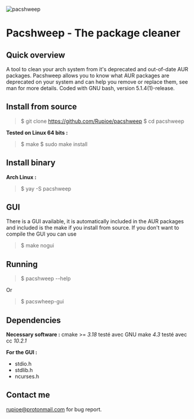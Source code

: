 ![pacshweep](https://user-images.githubusercontent.com/89363735/161449318-2979760e-e44e-4ece-8bcd-56ae3507a13f.png)

# Pacshweep - The package cleaner
## Quick overview
A tool to clean your arch system from it's deprecated and out-of-date AUR packages. Pacshweep allows you to know what AUR packages are deprecated on your system and can help you remove or replace them, see man for more details. Coded with GNU bash, version 5.1.4(1)-release.

## Install from source
>$ git clone https://github.com/Rupioe/pacshweep
>$ cd pacshweep


**Tested on Linux 64 bits :**
>$ make
>$ sudo make install

## Install binary
**Arch Linux :**
>$ yay -S pacshweep

## GUI
There is a GUI available, it is automatically included in the AUR packages and included is the make if you install from source.
If you don't want to compile the GUI you can use
>$ make nogui

## Running

> $ pacshweep --help

Or 

>$ pacswheep-gui


## Dependencies

**Necessary software :**
cmake >= *3.18*
testé avec GNU make *4.3*
testé avec cc *10.2.1*

**For the GUI :**
 - stdio.h  
- stdlib.h  
- ncurses.h

## Contact me
rupioe@protonmail.com for bug report.
